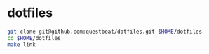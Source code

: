 # dotfiles

```sh
git clone git@github.com:questbeat/dotfiles.git $HOME/dotfiles
cd $HOME/dotfiles
make link
```
